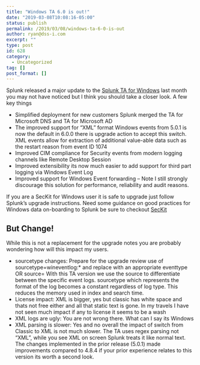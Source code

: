 ```yaml
---
title: "Windows TA 6.0 is out!"
date: "2019-03-08T10:08:16-05:00"
status: publish
permalink: /2019/03/08/windows-ta-6-0-is-out
author: ryan@dss-i.com
excerpt: ""
type: post
id: 628
category:
  - Uncategorized
tag: []
post_format: []
---
```


Splunk released a major update to the [Splunk TA for Windows](https://splunkbase.splunk.com/app/742/) last month you may not have noticed but I think you should take a closer look. A few key things

- Simplified deployment for new customers Splunk merged the TA for Microsoft DNS and TA for Microsoft AD
- The improved support for “XML” format Windows events from 5.0.1 is now the default in 6.0.0 there is upgrade action to accept this switch. XML events allow for extraction of additional value-able data such as the restart reason from event ID 1074
- Improved CIM compliance for Security events from modern logging channels like Remote Desktop Session
- Improved extensibility its now much easier to add support for third part logging via Windows Event Log
- Improved support for Windows Event forwarding – Note I still strongly discourage this solution for performance, reliability and audit reasons.

If you are a SecKit for Windows user it is safe to upgrade just follow Splunk’s upgrade instructions. Need some guidance on good practices for Windows data on-boarding to Splunk be sure to checkout [SecKit](https://seckit.readthedocs.io/projects/seckit-ta/en/latest/index.html)

## But Change!

While this is not a replacement for the upgrade notes you are probably wondering how will this impact my users.

- sourcetype changes: Prepare for the upgrade review use of sourcetype=wineventlog:\* and replace with an appropriate eventtype OR source= With this TA version we use the source to differentiate between the specific event logs. sourcetype which represents the format of the log becomes a constant regardless of log type. This reduces the memory used in index and search time.
- License impact: XML is bigger, yes but classic has white space and thats not free either and all that static text is gone. In my travels I have not seen much impact if any to license it seems to be a wash
- XML logs are ugly: You are not wrong there. What can I say its Windows
- XML parsing is slower: Yes and no overall the impact of switch from Classic to XML is not much slower. The TA uses regex parsing not “XML”, while you see XML on screen Splunk treats it like normal text. The changes implemented in the prior release (5.0.1) made improvements compared to 4.8.4 if your prior experience relates to this version its worth a second look.
